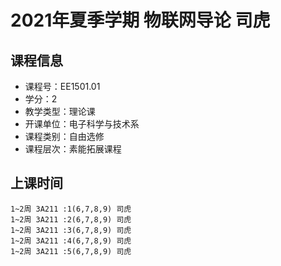 # 2021年夏季学期 物联网导论 司虎






## 课程信息

- 课程号：EE1501.01
- 学分：2
- 教学类型：理论课
- 开课单位：电子科学与技术系
- 课程类别：自由选修
- 课程层次：素能拓展课程

## 上课时间

```
1~2周 3A211 :1(6,7,8,9) 司虎
1~2周 3A211 :2(6,7,8,9) 司虎
1~2周 3A211 :3(6,7,8,9) 司虎
1~2周 3A211 :4(6,7,8,9) 司虎
1~2周 3A211 :5(6,7,8,9) 司虎
```

